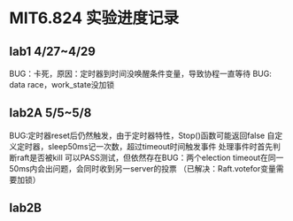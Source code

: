 # MIT6.824 实验进度记录
## lab1 4/27~4/29
BUG：卡死，原因：定时器到时间没唤醒条件变量，导致协程一直等待
BUG:   data race，work_state没加锁
## lab2A 5/5~5/8
BUG:定时器reset后仍然触发，由于定时器特性，Stop()函数可能返回false
自定义定时器，sleep50ms记一次数，超过timeout时间触发事件
处理事件时首先判断raft是否被kill
可以PASS测试，但依然存在BUG：两个election timeout在同一50ms内会出问题，会同时收到另一server的投票  （已解决：Raft.votefor变量需要加锁）
## lab2B
